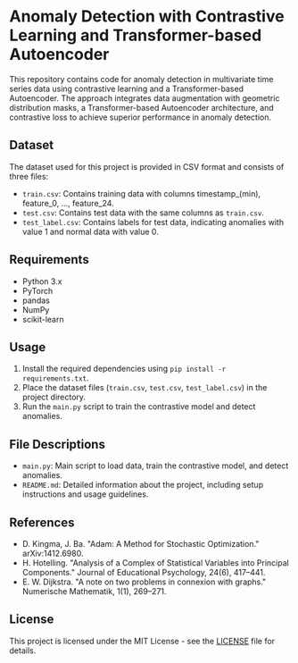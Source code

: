 # Anomaly Detection with Contrastive Learning and Transformer-based Autoencoder

This repository contains code for anomaly detection in multivariate time series data using contrastive learning and a Transformer-based Autoencoder. The approach integrates data augmentation with geometric distribution masks, a Transformer-based Autoencoder architecture, and contrastive loss to achieve superior performance in anomaly detection.

## Dataset
The dataset used for this project is provided in CSV format and consists of three files:
- `train.csv`: Contains training data with columns timestamp_(min), feature_0, ..., feature_24.
- `test.csv`: Contains test data with the same columns as `train.csv`.
- `test_label.csv`: Contains labels for test data, indicating anomalies with value 1 and normal data with value 0.

## Requirements
- Python 3.x
- PyTorch
- pandas
- NumPy
- scikit-learn

## Usage
1. Install the required dependencies using `pip install -r requirements.txt`.
2. Place the dataset files (`train.csv`, `test.csv`, `test_label.csv`) in the project directory.
3. Run the `main.py` script to train the contrastive model and detect anomalies.

## File Descriptions
- `main.py`: Main script to load data, train the contrastive model, and detect anomalies.
- `README.md`: Detailed information about the project, including setup instructions and usage guidelines.

## References
- D. Kingma, J. Ba. "Adam: A Method for Stochastic Optimization." arXiv:1412.6980.
- H. Hotelling. "Analysis of a Complex of Statistical Variables into Principal Components." Journal of Educational Psychology, 24(6), 417–441.
- E. W. Dijkstra. "A note on two problems in connexion with graphs." Numerische Mathematik, 1(1), 269–271.

## License
This project is licensed under the MIT License - see the [LICENSE](LICENSE) file for details.
